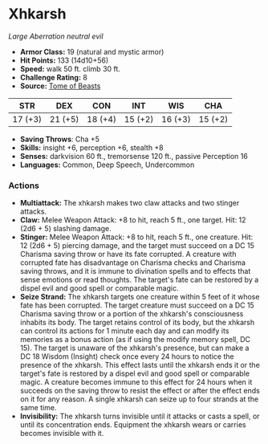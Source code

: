 # Xhkarsh

*Large* *Aberration* *neutral evil*

- **Armor Class:** 19 (natural and mystic armor)
- **Hit Points:** 133 (14d10+56)
- **Speed:** walk 50 ft. climb 30 ft.
- **Challenge Rating:** 8
- **Source:** [Tome of Beasts](https://koboldpress.com/kpstore/product/tome-of-beasts-for-5th-edition-print/)

| STR | DEX | CON | INT | WIS | CHA |
| --- | --- | --- | --- | --- | --- |
| 17 (+3) | 21 (+5) | 18 (+4) | 15 (+2) | 16 (+3) | 15 (+2) |

- **Saving Throws**: Cha +5
- **Skills:** insight +6, perception +6, stealth +8
- **Senses:** darkvision 60 ft., tremorsense 120 ft., passive Perception 16
- **Languages:** Common, Deep Speech, Undercommon
### Actions
- **Multiattack:** The xhkarsh makes two claw attacks and two stinger attacks.
- **Claw:** Melee Weapon Attack: +8 to hit, reach 5 ft., one target. Hit: 12 (2d6 + 5) slashing damage.
- **Stinger:** Melee Weapon Attack: +8 to hit, reach 5 ft., one creature. Hit: 12 (2d6 + 5) piercing damage, and the target must succeed on a DC 15 Charisma saving throw or have its fate corrupted. A creature with corrupted fate has disadvantage on Charisma checks and Charisma saving throws, and it is immune to divination spells and to effects that sense emotions or read thoughts. The target's fate can be restored by a dispel evil and good spell or comparable magic.
- **Seize Strand:** The xhkarsh targets one creature within 5 feet of it whose fate has been corrupted. The target creature must succeed on a DC 15 Charisma saving throw or a portion of the xhkarsh's consciousness inhabits its body. The target retains control of its body, but the xhkarsh can control its actions for 1 minute each day and can modify its memories as a bonus action (as if using the modify memory spell, DC 15). The target is unaware of the xhkarsh's presence, but can make a DC 18 Wisdom (Insight) check once every 24 hours to notice the presence of the xhkarsh. This effect lasts until the xhkarsh ends it or the target's fate is restored by a dispel evil and good spell or comparable magic. A creature becomes immune to this effect for 24 hours when it succeeds on the saving throw to resist the effect or after the effect ends on it for any reason. A single xhkarsh can seize up to four strands at the same time.
- **Invisibility:** The xhkarsh turns invisible until it attacks or casts a spell, or until its concentration ends. Equipment the xhkarsh wears or carries becomes invisible with it.
